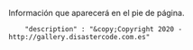 Información que aparecerá en el pie de página.


		"description" : "&copy;Copyright 2020 - http://gallery.disastercode.com.es"